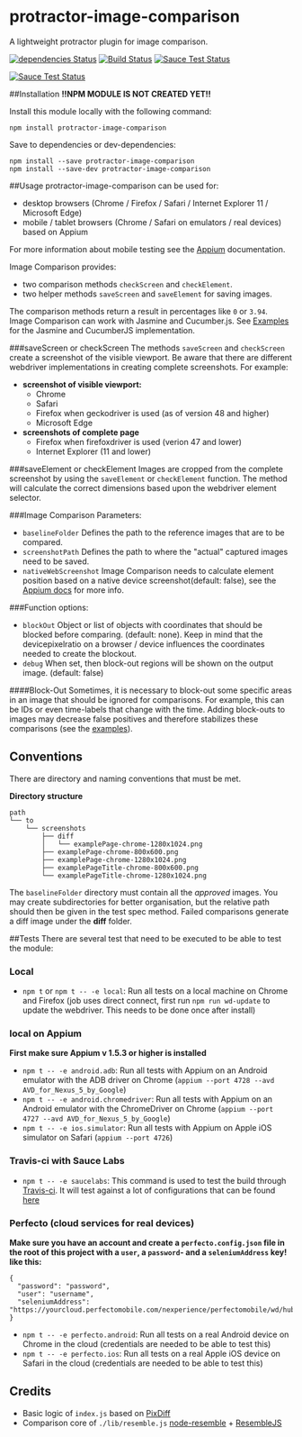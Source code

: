 protractor-image-comparison
==========

A lightweight protractor plugin for image comparison.

[![dependencies Status](https://david-dm.org/wswebcreation/protractor-image-comparison/status.svg)](https://david-dm.org/wswebcreation/protractor-image-comparison) [![Build Status](https://travis-ci.org/wswebcreation/protractor-image-comparison.svg?branch=master)](https://travis-ci.org/wswebcreation/protractor-image-comparison) [![Sauce Test Status](https://saucelabs.com/buildstatus/wswebcreation-nl)](https://saucelabs.com/u/wswebcreation-nl)

[![Sauce Test Status](https://saucelabs.com/browser-matrix/wswebcreation-nl.svg)](https://saucelabs.com/u/wswebcreation-nl)

##Installation
**!!NPM MODULE IS NOT CREATED YET!!**

Install this module locally with the following command:
```shell
npm install protractor-image-comparison
```

Save to dependencies or dev-dependencies:
```shell
npm install --save protractor-image-comparison
npm install --save-dev protractor-image-comparison
```

##Usage
protractor-image-comparison can be used for:

- desktop browsers (Chrome / Firefox / Safari / Internet Explorer 11 / Microsoft Edge)
- mobile / tablet browsers (Chrome / Safari on emulators / real devices) based on Appium

For more information about mobile testing see the [Appium](./docs/appium.md) documentation. 

Image Comparison provides:

- two comparison methods `checkScreen` and `checkElement`.
- two helper methods `saveScreen` and `saveElement` for saving images.

The comparison methods return a result in percentages like `0` or `3.94`.
Image Comparison can work with Jasmine and Cucumber.js. See [Examples](./docs/examples.md) for the Jasmine and CucumberJS implementation.

###saveScreen or checkScreen 
The methods `saveScreen` and `checkScreen` create a screenshot of the visible viewport. Be aware that there are different webdriver implementations in creating complete screenshots.
For example:

- **screenshot of visible viewport:**
    - Chrome
    - Safari
    - Firefox when geckodriver is used (as of version 48 and higher)
    - Microsoft Edge
- **screenshots of complete page**
    - Firefox when firefoxdriver is used (verion 47 and lower)
    - Internet Explorer (11 and lower)

###saveElement or checkElement 
Images are cropped from the complete screenshot by using the `saveElement` or `checkElement` function. 
The method will calculate the correct dimensions based upon the webdriver element selector.

###Image Comparison Parameters:

* `baselineFolder` Defines the path to the reference images that are to be compared.
* `screenshotPath` Defines the path to where the "actual" captured images need to be saved.
* `nativeWebScreenshot` Image Comparison needs to calculate element position based on a native device screenshot(default: false), see the [Appium docs](./docs/appium.md) for more info.

###Function options:

* `blockOut` Object or list of objects with coordinates that should be blocked before comparing. (default: none). Keep in mind that the devicepixelratio on a browser / device influences the coordinates needed to create the blockout.
* `debug` When set, then block-out regions will be shown on the output image. (default: false)

####Block-Out
Sometimes, it is necessary to block-out some specific areas in an image that should be ignored for comparisons. For example, this can be IDs or even time-labels that change with the time. Adding block-outs to images may decrease false positives and therefore stabilizes these comparisons (see the [examples](./docs/examples.md)).

## Conventions
There are directory and naming conventions that must be met.

**Directory structure**
```text
path
└── to
    └── screenshots
        ├── diff
        │   └── examplePage-chrome-1280x1024.png
        ├── examplePage-chrome-800x600.png
        ├── examplePage-chrome-1280x1024.png
        ├── examplePageTitle-chrome-800x600.png
        └── examplePageTitle-chrome-1280x1024.png
```
The `baselineFolder` directory must contain all the *approved* images. You may create subdirectories for better organisation, but the relative path should then be given in the test spec method. Failed comparisons generate a diff image under the **diff** folder.

##Tests
There are several test that need to be executed to be able to test the module:

### Local
- `npm t` or `npm t -- -e local`: Run all tests on a local machine on Chrome and Firefox (job uses direct connect, first run `npm run wd-update` to update the webdriver. This needs to be done once after install)

### local on Appium
**First make sure Appium v 1.5.3 or higher is installed**

- `npm t -- -e android.adb`: Run all tests with Appium on an Android emulator with the ADB driver on Chrome (`appium --port 4728 --avd AVD_for_Nexus_5_by_Google`)
- `npm t -- -e android.chromedriver`: Run all tests with Appium on an Android emulator with the ChromeDriver on Chrome (`appium --port 4727 --avd AVD_for_Nexus_5_by_Google`)
- `npm t -- -e ios.simulator`: Run all tests with Appium on Apple iOS simulator on Safari (`appium --port 4726`)

### Travis-ci with Sauce Labs
- `npm t -- -e saucelabs`: This command is used to test the build through [Travis-ci](https://travis-ci.org/wswebcreation/protractor-image-comparison/). It will test against a lot of configurations that can be found [here](./test/conf/protractor.saucelabs.conf.js)

### Perfecto (cloud services for real devices)
**Make sure you have an account and create a `perfecto.config.json` file in the root of this project with a `user`, a `password`- and a `seleniumAddress` key! like this:**

`````
{
  "password": "password",
  "user": "username",
  "seleniumAddress": "https://yourcloud.perfectomobile.com/nexperience/perfectomobile/wd/hub/"
}
`````

- `npm t -- -e perfecto.android`: Run all tests on a real Android device on Chrome in the cloud (credentials are needed to be able to test this)
- `npm t -- -e perfecto.ios`: Run all tests on a real Apple iOS device on Safari in the cloud (credentials are needed to be able to test this)

## Credits
- Basic logic of `index.js` based on [PixDiff](https://github.com/koola/pix-diff)
- Comparison core of `./lib/resemble.js` [node-resemble](https://github.com/lksv/node-resemble.js) + [ResembleJS](https://github.com/Huddle/Resemble.js)